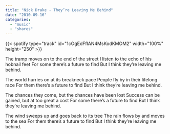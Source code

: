 ```yaml
---
title: "Nick Drake - They’re Leaving Me Behind"
date: "2010-09-16"
categories:
  - "music"
  - "shares"
---
```


{{< spotify type="track" id="1cOgEdFflAN4MsKodKMOM2" width="100%" height="250" >}}

The tramp moves on to the end of the street
I listen to the echo of his hobnail feet
For some there’s a future to find
But I think they’re leaving me behind.

The world hurries on at its breakneck pace
People fly by in their lifelong race
For them there’s a future to find
But I think they’re leaving me behind.

The chances they come, but the chances have been lost
Success can be gained, but at too great a cost
For some there’s a future to find
But I think they’re leaving me behind.

The wind sweeps up and goes back to its tree
The rain flows by and moves to the sea
For them there’s a future to find
But I think they’re leaving me behind.
